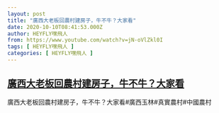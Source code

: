 ```yaml
---
layout: post
title: "廣西大老板回農村建房子，牛不牛？大家看"
date: 2020-10-10T08:41:53.000Z
author: HEYFLY嘿飛人
from: https://www.youtube.com/watch?v=jN-oVlZkl0I
tags: [ HEYFLY嘿飛人 ]
categories: [ HEYFLY嘿飛人 ]
---
```

<!--1602319313000-->
[廣西大老板回農村建房子，牛不牛？大家看](https://www.youtube.com/watch?v=jN-oVlZkl0I)
------

<div>
廣西大老板回農村建房子，牛不牛？大家看#廣西玉林#真實農村#中國農村
</div>
